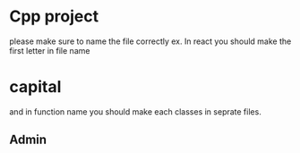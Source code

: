 # Cpp project
please make sure to name the file correctly ex. In react you should make the first letter in file name <h1>capital</h1> and in function name 
you should make each classes in seprate files.
<h2>Admin</h2>
